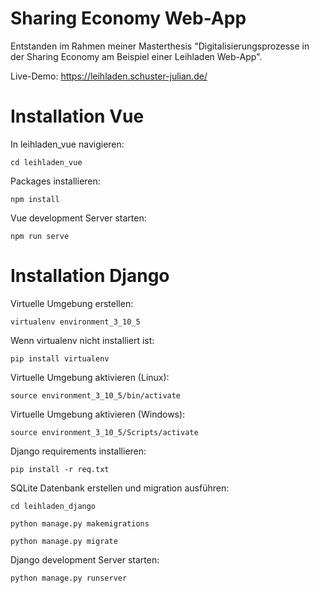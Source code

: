 # Sharing Economy Web-App

Entstanden im Rahmen meiner Masterthesis "Digitalisierungsprozesse in der Sharing Economy am Beispiel einer Leihladen Web-App".

Live-Demo: https://leihladen.schuster-julian.de/

# Installation Vue

In leihladen_vue navigieren:
```
cd leihladen_vue
```

Packages installieren:
```
npm install
```

Vue development Server starten:
```
npm run serve
```

# Installation Django

Virtuelle Umgebung erstellen:
```
virtualenv environment_3_10_5 
```

Wenn virtualenv nicht installiert ist:
```
pip install virtualenv
```

Virtuelle Umgebung aktivieren (Linux):
```
source environment_3_10_5/bin/activate
```

Virtuelle Umgebung aktivieren (Windows):
```
source environment_3_10_5/Scripts/activate
```

Django requirements installieren:
```
pip install -r req.txt
```

SQLite Datenbank erstellen und migration ausführen:
```
cd leihladen_django
```
```
python manage.py makemigrations
```
```
python manage.py migrate
```

Django development Server starten:
```
python manage.py runserver
```
